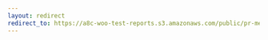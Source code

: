 ```yaml
---
layout: redirect
redirect_to: https://a8c-woo-test-reports.s3.amazonaws.com/public/pr-merge/44856/api/index.html
---
```

